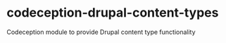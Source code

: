 codeception-drupal-content-types
================================

Codeception module to provide Drupal content type functionality
